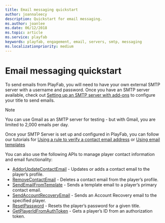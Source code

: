 ```yaml
---
title: Email messaging quickstart
author: joannaleecy
description: Quickstart for email messaging.
ms.author: joanlee
ms.date: 06/12/2018
ms.topic: article
ms.service: playfab
keywords: playfab, engagement, email, servers, smtp, messaging
ms.localizationpriority: medium
---
```


# Email messaging quickstart

To send emails from PlayFab, you will need to have your own external SMTP server with a username and password. Once you have an SMTP server available, check out [Setting up an SMTP server with add-ons](../../engagement/emails/setting-up-an-smtp-server-with-add-ons.md) to configure your title to send emails.

> [!NOTE]
> You can use Gmail as an SMTP server for testing - but with Gmail, you are limited to 2,000 emails per day.

Once your SMTP Server is set up and configured in PlayFab, you can follow our tutorials for [Using a rule to verify a contact email address](using-a-rule-to-verify-a-contact-email-address.md) or [Using email templates](using-email-templates-to-send-an-account-recovery-email.md)

You can also use the following APIs to manage player contact information and email functionality:

- [AddorUpdateContactEmail](xref:titleid.playfabapi.com.client.accountmanagement.addorupdatecontactemail) - Updates or adds a contact email to the player’s profile.
- [RemoveContactEmail](xref:titleid.playfabapi.com.client.accountmanagement.removecontactemail) - Deletes a contact email from the player’s profile.
- [SendEmailFromTemplate](xref:titleid.playfabapi.com.server.accountmanagement.sendemailfromtemplate) - Sends a template email to a player’s primary contact email.
- [SendAccountRecoveryEmail](xref:titleid.playfabapi.com.admin.accountmanagement.sendaccountrecoveryemail) - Sends an Account Recovery email to the specified player.
- [ResetPassword](xref:titleid.playfabapi.com.admin.accountmanagement.resetpassword) - Resets the player’s password for a given title.
- [GetPlayerIdFromAuthToken](xref:titleid.playfabapi.com.admin.accountmanagement.getplayeridfromauthtoken) - Gets a player’s ID from an authorization token.
